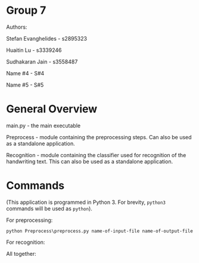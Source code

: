 # Group 7

Authors:

Stefan Evanghelides - s2895323

Huaitin Lu - s3339246

Sudhakaran Jain - s3558487

Name #4 - S#4

Name #5 - S#5

# General Overview

main.py - the main executable

Preprocess - module containing the preprocessing steps. Can also be used as a standalone application.

Recognition - module containing the classifier used for recognition of the handwriting text. This can also be used as a standalone application.

# Commands

(This application is programmed in Python 3. For brevity, `python3` commands will be used as `python`).

For preprocessing:

`python Preprocess\preprocess.py name-of-input-file name-of-output-file`

For recognition:

All together:
